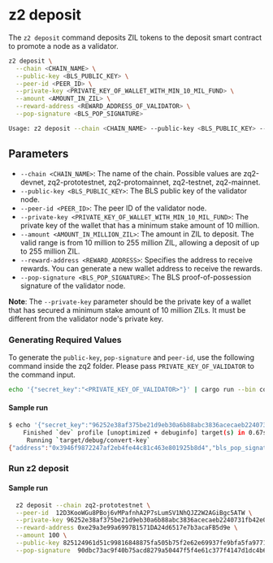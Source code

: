 # z2 deposit

The `z2 deposit` command deposits ZIL tokens to the deposit smart contract to promote a node as a validator.


```bash
z2 deposit \
  --chain <CHAIN_NAME> \
  --public-key <BLS_PUBLIC_KEY> \
  --peer-id <PEER_ID> \
  --private-key <PRIVATE_KEY_OF_WALLET_WITH_MIN_10_MIL_FUND> \
  --amount <AMOUNT_IN_ZIL> \
  --reward-address <REWARD_ADDRESS_OF_VALIDATOR> \
  --pop-signature <BLS_POP_SIGNATURE>

Usage: z2 deposit --chain <CHAIN_NAME> --public-key <BLS_PUBLIC_KEY> --peer-id <PEER_ID> --private-key <PRIVATE_KEY_OF_WALLET_WITH_MIN_10_MIL_FUND> --amount <AMOUNT_IN_ZIL> --reward-address <REWARD_ADDRESS_OF_VALIDATOR> --pop-signature <BLS_POP_SIGNATURE>
```
## Parameters
* `--chain <CHAIN_NAME>`: The name of the chain. Possible values are zq2-devnet, zq2-prototestnet, zq2-protomainnet, zq2-testnet, zq2-mainnet.
* `--public-key <BLS_PUBLIC_KEY>`: The BLS public key of the validator node.
* `--peer-id <PEER_ID>`: The peer ID of the validator node.
* `--private-key <PRIVATE_KEY_OF_WALLET_WITH_MIN_10_MIL_FUND>`: The private key of the wallet that has a minimum stake amount of 10 million.
* `--amount <AMOUNT_IN_MILLION_ZIL>`: The amount in ZIL to deposit. The valid range is from 10 million to 255 million ZIL, allowing a deposit of up to 255 million ZIL.
* `--reward-address <REWARD_ADDRESS>`: Specifies the address to receive rewards. You can generate a new wallet address to receive the rewards.
* `--pop-signature <BLS_POP_SIGNATURE>`: The BLS proof-of-possession signature of the validator node.

**Note**: The `--private-key` parameter should be the private key of a wallet that has secured a minimum stake amount of 10 million ZILs. It must be different from the validator node's private key.

### Generating Required Values
To generate the `public-key`, `pop-signature` and `peer-id`, use the following command inside the zq2 folder. Please pass `PRIVATE_KEY_OF_VALIDATOR` to the command input.
```bash
echo '{"secret_key":"<PRIVATE_KEY_OF_VALIDATOR>"}' | cargo run --bin convert-key
```
#### Sample run
```bash
$ echo '{"secret_key":"96252e38af375be21d9eb30a6b88abc3836acecaeb2240731fb42e0299e14419"}' | cargo run --bin convert-key
    Finished `dev` profile [unoptimized + debuginfo] target(s) in 0.67s
     Running `target/debug/convert-key`
{"address":"0x3946f9872247af2eb4fe44c81c463e801925b8d4","bls_pop_signature":"90dbc73ac9f40b75acd8279a50447f5f4e61c377f4147d1dc4b6f139b84d5c48180aae67c76db3abc4c205e4c48df5160a88ae1b84ed4869c9660458d7feb5100ccc499dbd4f2131b5a90e34261ae6ea9246abf8c32b75b1f16e63a66eec2214","bls_public_key":"825124961d51c99816848875fa505b75f2e62e69937fe9bfa5fa97711845abd667f05bdc3756f7dba6b7e9e0467a3804","peer_id":"12D3KooWGu8PBoj6vMPafnhA2P7sLumSV1NhQJZ2W2AGiBgc5ATW","tx_pubkey":{"Ecdsa":["3056301006072A8648CE3D020106052B8104000A03420004B7C457DC36C75EADA5675629F1CE0FA93534FB76ADFC49840CC050AE2995FC87764AEB8975D049D19FDA6BFF2B3FF51608034A3FC6708F476A0C9306BA5CBE14",true]}}
```

### Run z2 deposit

#### Sample run


```bash
  z2 deposit --chain zq2-prototestnet \
  --peer-id  12D3KooWGu8PBoj6vMPafnhA2P7sLumSV1NhQJZ2W2AGiBgc5ATW \
  --private-key 96252e38af375be21d9eb30a6b88abc3836acecaeb2240731fb42e0299e14419 \
  --reward-address 0xe29a3e99a6997B1571DA24d6517e7b3acaFB5d9e \
  --amount 100 \
  --public-key 825124961d51c99816848875fa505b75f2e62e69937fe9bfa5fa97711845abd667f05bdc3756f7dba6b7e9e0467a3804 \
  --pop-signature  90dbc73ac9f40b75acd8279a50447f5f4e61c377f4147d1dc4b6f139b84d5c48180aae67c76db3abc4c205e4c48df5160a88ae1b84ed4869c9660458d7feb5100ccc499dbd4f2131b5a90e34261ae6ea9246abf8c32b75b1f16e63a66eec2214 
```
